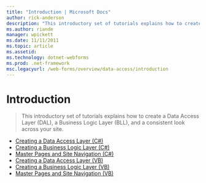 ```yaml
---
title: "Introduction | Microsoft Docs"
author: rick-anderson
description: "This introductory set of tutorials explains how to create a Data Access Layer (DAL), a Business Logic Layer (BLL), and a consistent look across your site."
ms.author: riande
manager: wpickett
ms.date: 11/11/2011
ms.topic: article
ms.assetid: 
ms.technology: dotnet-webforms
ms.prod: .net-framework
msc.legacyurl: /web-forms/overview/data-access/introduction
---
```

Introduction
====================
> This introductory set of tutorials explains how to create a Data Access Layer (DAL), a Business Logic Layer (BLL), and a consistent look across your site.


- [Creating a Data Access Layer (C#)](creating-a-data-access-layer-cs.md)
- [Creating a Business Logic Layer (C#)](creating-a-business-logic-layer-cs.md)
- [Master Pages and Site Navigation (C#)](master-pages-and-site-navigation-cs.md)
- [Creating a Data Access Layer (VB)](creating-a-data-access-layer-vb.md)
- [Creating a Business Logic Layer (VB)](creating-a-business-logic-layer-vb.md)
- [Master Pages and Site Navigation (VB)](master-pages-and-site-navigation-vb.md)